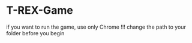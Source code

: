 # T-REX-Game

if you want to run the game, use only Chrome !!!
change the path to your folder before you begin
